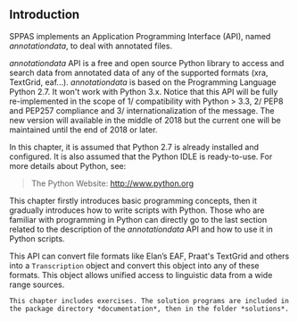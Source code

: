 ## Introduction

SPPAS implements an Application Programming Interface (API), named 
*annotationdata*, to deal with annotated files.
 
*annotationdata* API is a free and open source Python library to access and 
search data from annotated data of any of the supported formats (xra, TextGrid, 
eaf...). *annotationdata* is based on the Programming Language Python 2.7.
It won't work with Python 3.x. Notice that this API will be fully 
re-implemented in the scope of 1/ compatibility with Python > 3.3, 2/ PEP8 and
PEP257 compliance and 3/ internationalization of the message. The new version
will available in the middle of 2018 but the current one will be maintained
until the end of 2018 or later.

In this chapter, it is assumed that Python 2.7 is already installed and
configured. It is also assumed that the Python IDLE is ready-to-use.
For more details about Python, see:

> The Python Website: <http://www.python.org>

This chapter firstly introduces basic programming concepts, then it 
gradually introduces how to write scripts with Python. Those who are familiar 
with programming in Python can directly go to the last section related to the 
description of the *annotationdata* API and how to use it in Python scripts.

This API can convert file formats like Elan’s EAF, Praat's TextGrid and 
others into a `Transcription` object and convert this object into any of 
these formats. This object allows unified access to linguistic data from 
a wide range sources.

    This chapter includes exercises. The solution programs are included in 
    the package directory *documentation*, then in the folder *solutions*.
